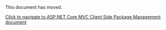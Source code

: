 
This document has moved.

[Click to navigate to ASP.NET Core MVC Client Side Package Management document](../UI/AspNetCore/Client-Side-Package-Management.md)